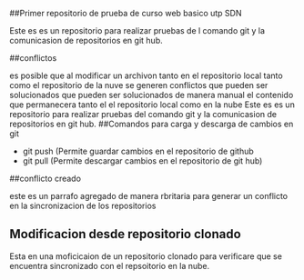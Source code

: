 ##Primer repositorio de prueba de curso web basico utp SDN

Este es es un repositorio para realizar pruebas de l comando git y la comunicasion de repositorios en git hub.


##conflictos

 es posible que al modificar un archivon tanto en el repositorio local tanto como el repositorio de la nuve se generen conflictos que pueden ser solucionados  que pueden ser solucionados de manera manual el contenido que permanecera tanto el el repositorio local como en la nube
Este es es un repositorio para realizar pruebas del comando git y la comunicasion de repositorios en git hub.
##Comandos para carga y descarga de cambios en git 
- git push (Permite guardar cambios en el repositorio de github
- git pull (Permite descargar cambios en el repositorio de git hub)

##conflicto creado

este es un parrafo agregado de manera rbritaria para generar un conflicto en la sincronizacion de los repositorios

## Modificacion desde repositorio clonado 



Esta en una moficicaion de un repositorio clonado para verificare que se encuentra sincronizado con el repsoitorio en la nube.